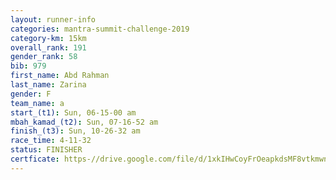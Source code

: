 ```yaml
---
layout: runner-info 
categories: mantra-summit-challenge-2019 
category-km: 15km 
overall_rank: 191
gender_rank: 58
bib: 979
first_name: Abd Rahman
last_name: Zarina
gender: F
team_name: a
start_(t1): Sun, 06-15-00 am
mbah_kamad_(t2): Sun, 07-16-52 am
finish_(t3): Sun, 10-26-32 am
race_time: 4-11-32
status: FINISHER
certficate: https-//drive.google.com/file/d/1xkIHwCoyFrOeapkdsMF8vtkmwnSFKsLG/view?usp=sharing
---
```

